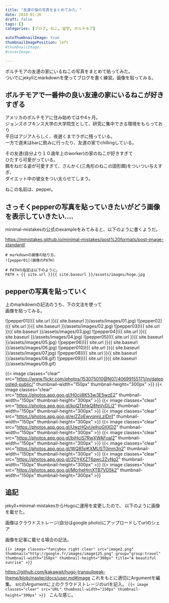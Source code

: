 ```yaml
---
title: "友達の猫の写真をまとめてみた。"
date: 2018-01-26
draft: false
tags: []
categories: [ブログ, ねこ, 留学, ボルチモア]

autoThumbnailImage: true
thumbnailImagePosition: left
#thumbnailImage:
#coverImage: 

---
```


ボルチモアの友達の家にいるねこの写真をまとめて貼ってみた。  
ついでにjekyllとmarkdownを使ってブログを書く練習。画像を貼ってみる。  

<!--more-->

<!-- toc -->

## ボルチモアで一番仲の良い友達の家にいるねこが好きすぎる

アメリカのボルチモアに住み始めてはや4ヶ月。  
ジョンズホプキンス大学の大学院生として、研究に集中できる環境をもらっており  
平日はアジア人らしく、夜遅くまでラボに残っている。  
一方で週末はbarに飲みに行ったり、友達の家でchillingしている。  

その友達(自分より１０歳年上のworker)の家のねこが好きすぎて  
ひたすら可愛がっている。  
餌をねだる姿が可愛すぎて、さんかく(三角形のねこの固形餌)をついつい与えすぎ、  
ダイエット中の彼女をつい太らせてしまう。  

ねこの名前は、pepper。  


## さっそくpepperの写真を貼っていきたいがどう画像を表示していきたい....

minimal-mistakesの公式のexampleをみてみると、以下のように書くようだ。  

<https://mmistakes.github.io/minimal-mistakes/post%20formats/post-image-standard/>

```
# markdownの画像の貼り方。
![pepper01](画像のPATH)

# PATHの指定は以下のように。
PATH = {{ site.url }}{{ site.baseurl }}/assets/images/hoge.jpg
```

## pepperの写真を貼っていく

上のmarkdownの記法のうち、下の文法を使って  
画像を貼ってみる。  


![pepper01]({{ site.url }}{{ site.baseurl }}/assets/images/01.jpg)
![pepper02]({{ site.url }}{{ site.baseurl }}/assets/images/02.jpg)
![pepper03]({{ site.url }}{{ site.baseurl }}/assets/images/03.jpg)
![pepper04]({{ site.url }}{{ site.baseurl }}/assets/images/04.jpg)
![pepper05]({{ site.url }}{{ site.baseurl }}/assets/images/05.jpg)
![pepper06]({{ site.url }}{{ site.baseurl }}/assets/images/06.jpg)
![pepper010]({{ site.url }}{{ site.baseurl }}/assets/images/07.jpg)
![pepper08]({{ site.url }}{{ site.baseurl }}/assets/images/08.gif)
![pepper09]({{ site.url }}{{ site.baseurl }}/assets/images/09.gif)

{{< image classes="clear" src="https://www.flickr.com/photos/153075010@N07/40699155171/in/dateposted-public/" thumbnail-width="150px" thumbnail-height="300px" >}}
{{< image classes="clear" src="https://photos.app.goo.gl/H0cii8K53w3E5wzE2" thumbnail-width="150px" thumbnail-height="300px" >}}
{{< image classes="clear" src="https://photos.app.goo.gl/koQTbhkQ8feVvDLi2" thumbnail-width="150px" thumbnail-height="300px" >}}
{{< image classes="clear" src="https://photos.app.goo.gl/erZZoEwvqnnLzIDn1" thumbnail-width="150px" thumbnail-height="300px" >}}
{{< image classes="clear" src="https://photos.app.goo.gl/UwzHQvUelhoGtIXD2" thumbnail-width="150px" thumbnail-height="300px" >}}
{{< image classes="clear" src="https://photos.app.goo.gl/biHciS7RwXWAFoaI2" thumbnail-width="150px" thumbnail-height="300px" >}}
{{< image classes="clear" src="https://photos.app.goo.gl/WQ85pKXMUST0mm3n2" thumbnail-width="150px" thumbnail-height="300px" >}}
{{< image classes="clear" src="https://photos.app.goo.gl/2DY4XZT6awc2ZvNg2" thumbnail-width="150px" thumbnail-height="300px" >}}
{{< image classes="clear" src="https://photos.app.goo.gl/McrheHrnXTB7VD5k2" thumbnail-width="150px" thumbnail-height="300px" >}}

## 追記

jekyll+minimal-mistakesからHugoに運用を変更したので、
以下のように画像を載せた。

画像はクラウドストレージ(自分はgoogle photo)にアップロードしてurlのシェア

画像を記事に載せる場合の記法。
```
{{< image classes="fancybox right clear" src="image2.png" thumbnail="http://google.fr/images/image125.png" group="group:travel" thumbnail-width="150px" thumbnail-height="300px" title="A beautiful sunrise" >}}
```
<https://github.com/kakawait/hugo-tranquilpeak-theme/blob/master/docs/user.md#image>
これをもとに適切にArgumentを編集。
srcのArgumentに上のクラウドストレージのurlを記入。
`{{< image classes="clear" src="URL" thumbnail-width="150px" thumbnail-height="300px" >}}
`
こんな感じ。
